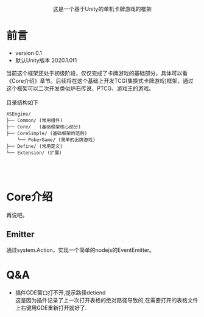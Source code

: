 <p align="center">
这是一个基于Unity的单机卡牌游戏的框架
</p>

# 前言
- version 0.1
- 默认Unity版本 2020.1.0f1

当前这个框架还处于初级阶段，仅仅完成了卡牌游戏的基础部分，具体可以看《Core介绍》章节。后续将在这个基础上开发TCG(集换式卡牌游戏)框架，通过这个框架可以二次开发类似炉石传说、PTCG、游戏王的游戏。  
<br>
目录结构如下

    XSEngine/
    ├── Common/ (常用组件)
    ├── Core/   (基础框架核心部分)  
    ├── CoreSimple/ (基础框架的范例)
        └── PokerGame/ (简单的出牌游戏)
    ├── Define/ (常用定义)
    └── Extension/ (扩展)
<br>
<br>

# Core介绍
再说吧。

## Emitter
通过system.Action，实现一个简单的nodejs的EventEmitter。

# Q&A
- 插件GDE窗口打不开,提示路径detiend  
这是因为插件记录了上一次打开表格的绝对路径导致的,在需要打开的表格文件上右键用GDE重新打开就好了.

        